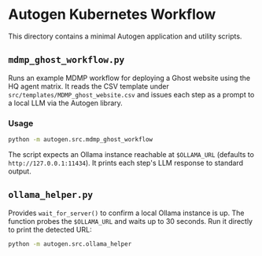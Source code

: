 # Autogen Kubernetes Workflow

This directory contains a minimal Autogen application and utility scripts.

## `mdmp_ghost_workflow.py`

Runs an example MDMP workflow for deploying a Ghost website using the HQ agent
matrix. It reads the CSV template under `src/templates/MDMP_ghost_website.csv`
and issues each step as a prompt to a local LLM via the Autogen library.

### Usage

```bash
python -m autogen.src.mdmp_ghost_workflow
```

The script expects an Ollama instance reachable at `$OLLAMA_URL` (defaults to
`http://127.0.0.1:11434`). It prints each step's LLM response to standard
output.

## `ollama_helper.py`

Provides `wait_for_server()` to confirm a local Ollama instance is up. The
function probes the `$OLLAMA_URL` and waits up to 30 seconds. Run it directly to
print the detected URL:

```bash
python -m autogen.src.ollama_helper
```
